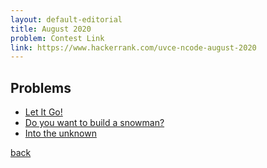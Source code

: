 ```yaml
---
layout: default-editorial
title: August 2020
problem: Contest Link
link: https://www.hackerrank.com/uvce-ncode-august-2020
---
```


## Problems

- [Let It Go!](./Let-It-Go.html)
- [Do you want to build a snowman?](./Do-You-Want-To-Build-A-Snow-Man.html)
- [Into the unknown](./Into-The-Unknown.html)


[back](../../)
